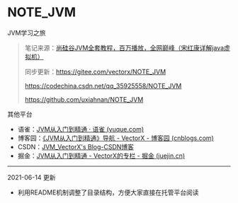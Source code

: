 # NOTE_JVM

JVM学习之旅

> 笔记来源：[尚硅谷JVM全套教程，百万播放，全网巅峰（宋红康详解java虚拟机）](https://www.bilibili.com/video/BV1PJ411n7xZ "尚硅谷JVM全套教程，百万播放，全网巅峰（宋红康详解java虚拟机）")
>
> 同步更新：https://gitee.com/vectorx/NOTE_JVM
>
> https://codechina.csdn.net/qq_35925558/NOTE_JVM
>
> https://github.com/uxiahnan/NOTE_JVM

其他平台

- 语雀：[JVM从入门到精通 · 语雀 (yuque.com)](https://www.yuque.com/u21195183/jvm)
- 博客园：[《JVM从入门到精通》导航 - VectorX - 博客园 (cnblogs.com)](https://www.cnblogs.com/vectorx/p/14732612.html)
- CSDN：[JVM_VectorX's Blog-CSDN博客](https://blog.csdn.net/qq_35925558/category_11010855.html)
- 掘金：[JVM从入门到精通 - VectorX的专栏 - 掘金 (juejin.cn)](https://juejin.cn/column/6960637035375755294)



---



2021-06-14 更新

- 利用README机制调整了目录结构，方便大家直接在托管平台阅读

